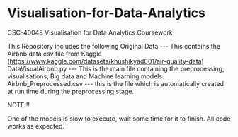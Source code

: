 # Visualisation-for-Data-Analytics
CSC-40048 Visualisation for Data Analytics Coursework

This Repository includes the following
Original Data --- This contains the Airbnb data csv file from Kaggle (https://www.kaggle.com/datasets/khushikyad001/air-quality-data)
DataVisualAirbnb.py --- This is the main file containing the preprocessing, visualisations, Big data and Machine learning models.
Airbnb_Preprocessed.csv --- this is the file which is automatically created at run time during the preprocessing stage.

NOTE!!!

One of the models is slow to execute, wait some time for it to finish.
All code works as expected.